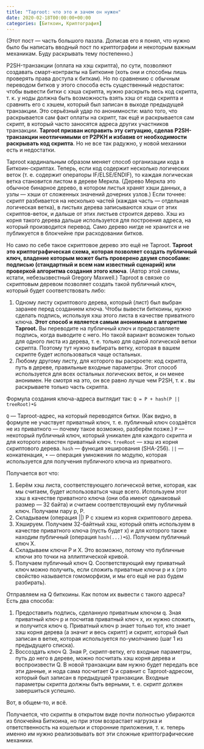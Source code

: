 ```yaml
---
title: "Taproot: что это и зачем он нужен"
date: 2020-02-18T00:00:00+00:00
categories: [Биткоин, Криптография]
---
```


(Этот пост — часть большого паззла. Дописав его я понял, что нужно было бы написать вводный пост по криптографии и некоторым важным механикам. Буду раскрывать тему постепенно.)

P2SH-транзакции (оплата на хэш скрипта), по сути, позволяют создавать смарт-контракты на Биткоине (хоть они и способны лишь проверять права доступа к биткам). Но по сравнению с обычным переводом битков у этого способа есть существенный недостаток: чтобы вывести битки с хэша скрипта, нужно раскрыть весь код скрипта, т. к. у ноды должна быть возможность взять хэш от кода скрипта и сравнить его с хэшем, который был записан в выходе предыдущей транзакции. Это серьёзный удар по анонимности: мало того, что раскрывается сам факт оплаты на скрипт, так ещё и раскрывается сам скрипт, в который часто заносятся адреса других участников транзакции. **Taproot призван исправить эту ситуацию, сделав P2SH-транзакции неотличимыми от P2PKH и избавив от необходимости раскрывать код скрипта**. Но не все так радужно, у новой механики есть и недостатки.

Taproot кардинальным образом меняет способ организации кода в Биткоин-скриптах. Теперь, если код содержит несколько логических веток (т. е. содержит операторы IF/ELSE/ENDIF), то каждая логическая ветка становится листом в дереве Меркла. (Дерево Меркла это обычное бинарное дерево, в котором листья хранят хэши данных, а узлы — хэши от сложенных значений дочерних узлов.) Если точнее: скрипт разбивается на несколько частей (каждая часть — отдельная логическая ветка), в листьях дерева записываются хэши от этих скриптов-веток, и дальше от этих листьев строится дерево. Хэш из корня такого дерева дальше используется для построения адреса, на который производится перевод. Само дерево нигде не хранится и не публикуется в блокчейне при расходовании битков.

Но само по себе такое скриптовое дерево это ещё не Taproot. **Taproot это криптографическая схема, которая позволяет создать публичный ключ, владение которым может быть проверено двумя способами: подписью (стандартный и всем нам известный сценарий) или проверкой алгоритма создания этого ключа**. (Автор этой схемы, кстати, небезызвестный Gregory Maxwell.) Taproot в связке со скриптовым деревом позволяет создать такой публичный ключ, который будет соответствовать либо:
1. Одному листу скриптового дерева, который (лист) был выбран заранее перед созданием ключа. Чтобы вывести биткоины, нужно сделать подпись, используя хэш этого листа в качестве приватного ключа. **Этот способ и является самым анонимным в алгоритме Taproot.** Вы переводите на публичный ключ и предоставляете подпись, когда выводите с него. Но такой вариант возможен только для одного листа из дерева, т. е. только для одной логической ветки скрипта. Поэтому тут нужно выбирать ветку, которая в вашем скрипте будет использоваться чаще остальных.
2. Любому другому листу, для которого вы раскроете: код скрипта, путь в дереве, правильные входные параметры. Этот способ используется для всех остальных логических веток, и он менее анонимен. Не смотря на это, он все равно лучше чем P2SH, т. к . вы раскрываете только часть скрипта.

Формула создания ключа-адреса выглядит так:
`Q = P + hash(P || treeRoot)•G`

`Q` — Taproot-адрес, на который переводятся битки. (Как видно, в формуле не участвует приватный ключ, т. е. публичный ключ создаётся не из приватного — почему такое возможно, разберём позже.) `P` — некоторый публичный ключ, который уникален для каждого скрипта и для которого известен приватный ключ. `treeRoot` — хэш из корня скриптового дерева. `hash` — функция хеширования (SHA-256). `||` — конкатенация, `•` — операция умножения по модулю, которая используется для получения публичного ключа из приватного.

Получается вот что:
1. Берём хэш листа, соответствующего логической ветке, которая, как мы считаем, будет использоваться чаще всего. Используем этот хэш в качестве приватного ключа (они оба имеют одинаковый размер — 32 байта) и считаем соответствующий ему публичный ключ. Получаем пару p, P.
2. Складываем (операция ||) P с хэшем из корня скриптового дерева.
3. Хэшируем. Получаем 32-байтный хэш, который опять используем в качестве приватного ключа (пусть будет x) и для которого также находим публичный (операция `hash(...)•G`). Получаем публичный ключ X.
4. Складываем ключи P и X. Это возможно, потому что публичные ключи это точки на эллиптической кривой.
5. Получаем публичный ключ Q. Соответствующий ему приватный ключ можно получить, если сложить приватные ключи p и x (это свойство называется гомоморфизм, и мы его ещё не раз будем разбирать).

Отправляем на Q биткоины. Как потом их вывести с такого адреса? Есть два способа:
1. Предоставить подпись, сделанную приватным ключом q. Зная приватный ключ p и посчитав приватный ключ x, их нужно сложить, и получится ключ q. Приватный ключ p знает только тот, кто знает хэш корня дерева (а значит и весь скрипт) и скрипт, который был записан в ветке, которая используется по-умолчанию (шаг 1 из предыдущего списка).
2. Воссоздать ключ Q. Зная P, скрипт-ветку, его входные параметры, путь до него в дереве, можно посчитать хэш корня дерева и воспроизвести Q. В новой транзакции вам нужно будет передать все эти данные, и нода сама посчитает Q и сравнит с Taproot-адресом, который был записан в предыдущей транзакции. Входные параметры скрипта должны быть верными, т. е. скрипт должен завершиться успешно.

Вот, в общем-то, и всё.

Получается, что скрипты в открытом виде почти полностью убираются из блокчейна Биткоина, но при этом возрастает нагрузка и ответственность на кошельки и сторонние приложения, т. к. теперь именно им нужно реализовывать вот эти сложные криптографические механики.